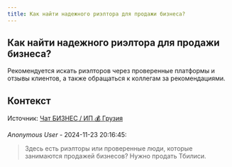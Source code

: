 ```yaml
---
title: Как найти надежного риэлтора для продажи бизнеса?
---
```


## Как найти надежного риэлтора для продажи бизнеса?

Рекомендуется искать риэлторов через проверенные платформы и отзывы клиентов, а также обращаться к коллегам за рекомендациями.

## Контекст

Источник: [Чат БИЗНЕС / ИП 💰 Грузия](https://t.me/ip_ge)

_Anonymous User_ - 2024-11-23 20:16:45:

> Здесь есть риэлторы или проверенные люди, которые занимаются продажей бизнесов? Нужно продать Тбилиси.
